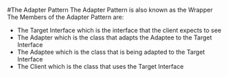 #The Adapter Pattern
The Adapter Pattern is also known as the Wrapper
The Members of the Adapter Pattern are:
- The Target Interface which is the interface that the client expects to see
- The Adapter which is the class that adapts the Adaptee to the Target Interface
- The Adaptee which is the class that is being adapted to the Target Interface
- The Client which is the class that uses the Target Interface